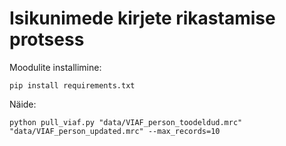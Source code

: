 # Isikunimede kirjete rikastamise protsess

Moodulite installimine:
```
pip install requirements.txt
```

Näide:
```
python pull_viaf.py "data/VIAF_person_toodeldud.mrc" "data/VIAF_person_updated.mrc" --max_records=10
```
